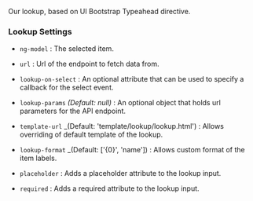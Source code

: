 Our lookup, based on UI Bootstrap Typeahead directive.

### Lookup Settings ###

 * `ng-model`
 	:
 	The selected item.

 * `url`
    :
    Url of the endpoint to fetch data from.

 * `lookup-on-select`
 	:
 	An optional attribute that can be used to specify a callback for the select event.

 * `lookup-params`
 	_(Default: null)_ :
 	An optional object that holds url parameters for the API endpoint.

 * `template-url`
    _(Default: 'template/lookup/lookup.html') :
    Allows overriding of default template of the lookup.

 * `lookup-format`
    _(Default: ['{0}', 'name']) :
    Allows custom format of the item labels.

 * `placeholder`
    :
    Adds a placeholder attribute to the lookup input.

 * `required`
    :
    Adds a required attribute to the lookup input.